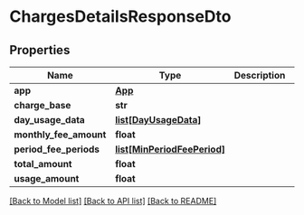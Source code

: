 # ChargesDetailsResponseDto

## Properties
| Name                   | Type                                                  | Description | Notes      |
| ---------------------- | ----------------------------------------------------- | ----------- | ---------- |
| **app**                | [**App**](App.md)                                     |             | [optional] |
| **charge_base**        | **str**                                               |             | [optional] |
| **day_usage_data**     | [**list[DayUsageData]**](DayUsageData.md)             |             | [optional] |
| **monthly_fee_amount** | **float**                                             |             | [optional] |
| **period_fee_periods** | [**list[MinPeriodFeePeriod]**](MinPeriodFeePeriod.md) |             | [optional] |
| **total_amount**       | **float**                                             |             | [optional] |
| **usage_amount**       | **float**                                             |             | [optional] |

[[Back to Model list]](../README.md#documentation-for-models) [[Back to API list]](../README.md#documentation-for-api-endpoints) [[Back to README]](../README.md)
